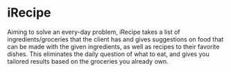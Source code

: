 # iRecipe
Aiming to solve an every-day problem, iRecipe takes a list of ingredients/groceries that the client has and gives suggestions on food that can be made with the given ingredients, as well as recipes to their favorite dishes. This eliminates the daily question of what to eat, and gives you tailored results based on the groceries you already own. 